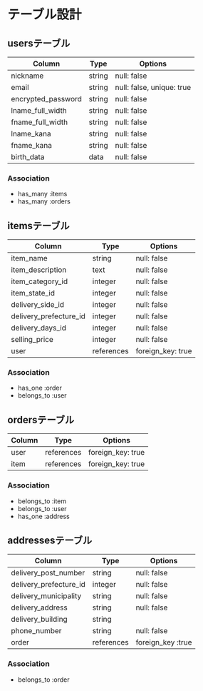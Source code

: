 # テーブル設計

## usersテーブル

| Column                     | Type    | Options                   |
| -------------------------- | ------- | ------------------------- |
| nickname                   | string  | null: false               |
| email                      | string  | null: false, unique: true |
| encrypted_password         | string  | null: false               |
| lname_full_width           | string  | null: false               |
| fname_full_width           | string  | null: false               |
| lname_kana                 | string  | null: false               |
| fname_kana                 | string  | null: false               |
| birth_data                 | data    | null: false               |


### Association

- has_many :items
- has_many :orders

## itemsテーブル

| Column                    | Type        | Options           |
| ------------------------- | ----------- | ----------------- |
| item_name                 | string      | null: false       |
| item_description          | text        | null: false       |
| item_category_id          | integer     | null: false       |
| item_state_id             | integer     | null: false       |
| delivery_side_id          | integer     | null: false       |
| delivery_prefecture_id    | integer     | null: false       |
| delivery_days_id          | integer     | null: false       |
| selling_price             | integer     | null: false       |
| user                      | references  | foreign_key: true |

### Association

- has_one :order
- belongs_to :user

## ordersテーブル

| Column                | Type       | Options           |
| --------------------- | ---------- | ----------------- |
| user                  | references | foreign_key: true |
| item                  | references | foreign_key: true |

### Association

- belongs_to :item
- belongs_to :user
- has_one :address

## addressesテーブル

| Column                   | Type        | Options           |
| ------------------------ | ----------- | ----------------- |
| delivery_post_number     | string      | null: false       |
| delivery_prefecture_id   | integer     | null: false       |
| delivery_municipality    | string      | null: false       |
| delivery_address         | string      | null: false       |
| delivery_building        | string      |                   |
| phone_number             | string      | null: false       |
| order                    | references  | foreign_key :true |

### Association
- belongs_to :order